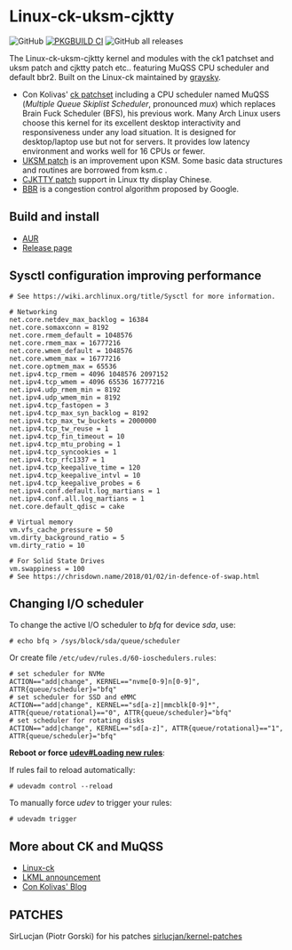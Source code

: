 # Linux-ck-uksm-cjktty

![GitHub](https://img.shields.io/github/license/RiverOnVenus/linux-ck-uksm-cjktty) [![PKGBUILD CI](https://github.com/RiverOnVenus/linux-ck-uksm-cjktty/actions/workflows/main.yml/badge.svg)](https://github.com/RiverOnVenus/linux-ck-uksm-cjktty/actions/workflows/main.yml) ![GitHub all releases](https://img.shields.io/github/downloads/RiverOnVenus/linux-ck-uksm-cjktty/total)

The Linux-ck-uksm-cjktty kernel and modules with the ck1 patchset and uksm patch and cjktty patch etc.. featuring MuQSS CPU scheduler and default bbr2. Built on the Linux-ck maintained by [graysky](https://github.com/graysky2).

- Con Kolivas' [ck patchset](http://ck.kolivas.org/patches/) including a CPU scheduler named MuQSS (*Multiple Queue Skiplist Scheduler*, pronounced *mux*) which replaces Brain Fuck Scheduler (BFS), his previous work. Many Arch Linux users choose this kernel for its excellent desktop interactivity and responsiveness under any load situation. It is designed for desktop/laptop use but not for servers. It provides low latency environment and works well for 16 CPUs or fewer.
- [UKSM patch](https://github.com/dolohow/uksm) is an improvement upon KSM. Some basic data structures and routines are borrowed from ksm.c .
- [CJKTTY patch](https://github.com/zhmars/cjktty-patches) support in Linux tty display Chinese.
- [BBR](https://github.com/google/bbr) is a congestion control algorithm proposed by Google.

## Build and install

- [AUR](https://aur.archlinux.org/packages/linux-ck-uksm-cjktty/)
- [Release page](https://github.com/RiverOnVenus/linux-ck-uksm-cjktty/releases)

## Sysctl configuration improving performance

```
# See https://wiki.archlinux.org/title/Sysctl for more information.

# Networking
net.core.netdev_max_backlog = 16384
net.core.somaxconn = 8192
net.core.rmem_default = 1048576
net.core.rmem_max = 16777216
net.core.wmem_default = 1048576
net.core.wmem_max = 16777216
net.core.optmem_max = 65536
net.ipv4.tcp_rmem = 4096 1048576 2097152
net.ipv4.tcp_wmem = 4096 65536 16777216
net.ipv4.udp_rmem_min = 8192
net.ipv4.udp_wmem_min = 8192
net.ipv4.tcp_fastopen = 3
net.ipv4.tcp_max_syn_backlog = 8192
net.ipv4.tcp_max_tw_buckets = 2000000
net.ipv4.tcp_tw_reuse = 1
net.ipv4.tcp_fin_timeout = 10
net.ipv4.tcp_mtu_probing = 1
net.ipv4.tcp_syncookies = 1
net.ipv4.tcp_rfc1337 = 1
net.ipv4.tcp_keepalive_time = 120
net.ipv4.tcp_keepalive_intvl = 10
net.ipv4.tcp_keepalive_probes = 6
net.ipv4.conf.default.log_martians = 1
net.ipv4.conf.all.log_martians = 1
net.core.default_qdisc = cake

# Virtual memory
vm.vfs_cache_pressure = 50
vm.dirty_background_ratio = 5
vm.dirty_ratio = 10

# For Solid State Drives
vm.swappiness = 100
# See https://chrisdown.name/2018/01/02/in-defence-of-swap.html
```

## Changing I/O scheduler

To change the active I/O scheduler to *bfq* for device *sda*, use:

```
# echo bfq > /sys/block/sda/queue/scheduler
```

Or create file `/etc/udev/rules.d/60-ioschedulers.rules`:

```
# set scheduler for NVMe
ACTION=="add|change", KERNEL=="nvme[0-9]n[0-9]", ATTR{queue/scheduler}="bfq"
# set scheduler for SSD and eMMC
ACTION=="add|change", KERNEL=="sd[a-z]|mmcblk[0-9]*", ATTR{queue/rotational}=="0", ATTR{queue/scheduler}="bfq"
# set scheduler for rotating disks
ACTION=="add|change", KERNEL=="sd[a-z]", ATTR{queue/rotational}=="1", ATTR{queue/scheduler}="bfq"
```

**Reboot or force [udev#Loading new rules](https://wiki.archlinux.org/title/Udev#Loading_new_rules)**:

If rules fail to reload automatically:

```
# udevadm control --reload
```

To manually force *udev* to trigger your rules:

```
# udevadm trigger
```

## More about CK and MuQSS

- [Linux-ck](https://wiki.archlinux.org/title/Linux-ck)
- [LKML announcement](https://lkml.org/lkml/2016/10/29/4)
- [Con Kolivas' Blog](https://ck-hack.blogspot.it/)

## PATCHES

SirLucjan (Piotr Gorski) for his patches [sirlucjan/kernel-patches](https://github.com/sirlucjan/kernel-patches)

